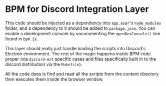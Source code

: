 # BPM for Discord Integration Layer

This code should be injected as a dependency into `app.asar`'s `node_modules` folder, and a dependency to it should be added to `package.json`.  You can enable a development console by uncommenting the `openDevConsole()` line found in `bpm.js`.

This layer should really just handle loading the scripts into Discord's Electron environment.  The rest of the magic happens inside BPM code proper (via `discord-ext` specific cases and files specifically built in to the discord distribution via the `Makefile`).

All the code does is find and read all the scripts from the content directory then executes them inside the browser window.
